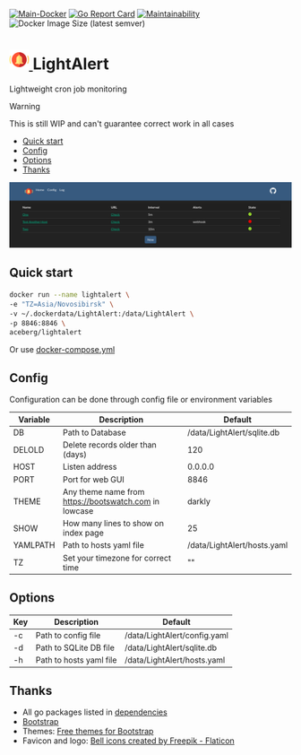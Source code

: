 [![Main-Docker](https://github.com/aceberg/LightAlert/actions/workflows/main-docker.yml/badge.svg)](https://github.com/aceberg/LightAlert/actions/workflows/main-docker.yml)
[![Go Report Card](https://goreportcard.com/badge/github.com/aceberg/LightAlert)](https://goreportcard.com/report/github.com/aceberg/LightAlert)
[![Maintainability](https://api.codeclimate.com/v1/badges/d5afcbba61b811fa3ddc/maintainability)](https://codeclimate.com/github/aceberg/LightAlert/maintainability)
![Docker Image Size (latest semver)](https://img.shields.io/docker/image-size/aceberg/lightalert)

<h1><a href="https://github.com/aceberg/LightAlert">
    <img src="https://raw.githubusercontent.com/aceberg/LightAlert/main/assets/logo.png" width="35" />
</a>LightAlert</h1>

Lightweight cron job monitoring    
> [!WARNING]  
> This is still WIP and can't guarantee correct work in all cases

- [Quick start](https://github.com/aceberg/lightalert#quick-start)
- [Config](https://github.com/aceberg/lightalert#config)
- [Options](https://github.com/aceberg/lightalert#options)
- [Thanks](https://github.com/aceberg/lightalert#thanks)


![Screenshot](https://raw.githubusercontent.com/aceberg/LightAlert/main/assets/Screenshot%202023-02-02%20at%2011-55-21%20LightAlert.png)

## Quick start

```sh
docker run --name lightalert \
-e "TZ=Asia/Novosibirsk" \
-v ~/.dockerdata/LightAlert:/data/LightAlert \
-p 8846:8846 \
aceberg/lightalert
```
Or use [docker-compose.yml](docker-compose.yml)

## Config


Configuration can be done through config file or environment variables

| Variable  | Description | Default |
| --------  | ----------- | ------- |
| DB        | Path to Database | /data/LightAlert/sqlite.db |
| DELOLD | Delete records older than (days) | 120 |
| HOST | Listen address | 0.0.0.0 |
| PORT   | Port for web GUI | 8846 |
| THEME | Any theme name from https://bootswatch.com in lowcase | darkly |
| SHOW | How many lines to show on index page | 25 |
| YAMLPATH | Path to hosts yaml file | /data/LightAlert/hosts.yaml |
| TZ | Set your timezone for correct time | "" |

## Options

| Key  | Description | Default | 
| --------  | ----------- | ------- | 
| -c | Path to config file | /data/LightAlert/config.yaml | 
| -d | Path to SQLite DB file | /data/LightAlert/sqlite.db | 
| -h | Path to hosts yaml file | /data/LightAlert/hosts.yaml | 

## Thanks
- All go packages listed in [dependencies](https://github.com/aceberg/LightAlert/network/dependencies)
- [Bootstrap](https://getbootstrap.com/)
- Themes: [Free themes for Bootstrap](https://bootswatch.com)
- Favicon and logo: [Bell icons created by Freepik - Flaticon](https://www.flaticon.com/free-icons/bell)